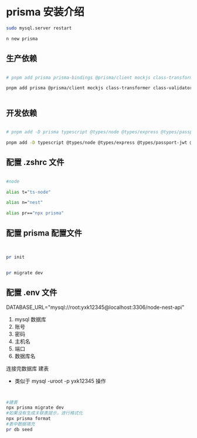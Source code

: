 # prisma 安装介绍

```bash
sudo mysql.server restart

n new prisma

 ```

## 生产依赖

```bash

# pnpm add prisma prisma-bindings @prisma/client mockjs class-transformer class-validator argon2 @nestjs/jwt @nestjs/config @nestjs/passport passport passport-local passport-jwt multer dayjs express 

pnpm add prisma @prisma/client mockjs class-transformer class-validator argon2 @nestjs/jwt @nestjs/config @nestjs/passport passport passport-local passport-jwt multer dayjs express



```

## 开发依赖

```bash

# pnpm add -D prisma typescript @types/node @types/express @types/passport-jwt @types/passport-local @types/mockjs @types/mapped-types @types/multer @types/express @types/lodash

pnpm add -D typescript @types/node @types/express @types/passport-jwt @types/passport-local @types/mockjs @nestjs/mapped-types @types/multer @types/lodash


```

## 配置 .zshrc 文件

```bash

#node

alias t="ts-node"

alias n="nest"

alias pr=="npx prisma"

```

## 配置 prisma 配置文件

```bash


pr init


pr migrate dev


```

## 配置 .env 文件

DATABASE_URL="mysql://root:yxk12345@localhost:3306/node-nest-api"

1. mysql 数据库
2. 账号
3. 密码
4. 主机名
5. 端口
6. 数据库名

连接完数据库 建表

- 类似于  mysql -uroot -p yxk12345 操作






```bash


#建表
npx prisma migrate dev
#如果没有生成关联表提示，进行格式化
npx prisma format
#表中数据填充
pr db seed



```